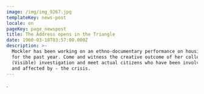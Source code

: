 ```yaml
---
image: /img/img_9267.jpg
templateKey: news-post
locale: en
pageKey: page_newspost
title: The Address opens in the Triangle
date: 1960-03-18T03:57:00.000Z
description: >-
  Mockler has been working on an ethno-documentary performance on housing rights
  for the past year. Come and witness the creative outcome of her collective's
  (Visible) investigation and meet actual citizens who have been involved in -
  and affected by - the crisis.
---
```

.
